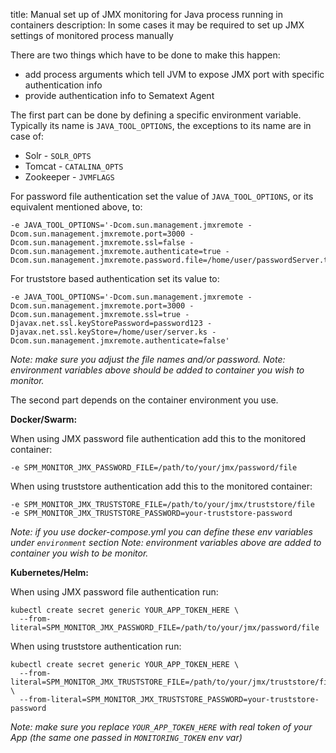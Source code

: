 title: Manual set up of JMX monitoring for Java process running in containers
description: In some cases it may be required to set up JMX settings of monitored process manually

There are two things which have to be done to make this happen:
- add process arguments which tell JVM to expose JMX port with specific authentication info
- provide authentication info to Sematext Agent

The first part can be done by defining a specific environment variable. Typically its name is `JAVA_TOOL_OPTIONS`, the exceptions to its name are in case of:
- Solr - `SOLR_OPTS`
- Tomcat - `CATALINA_OPTS`
- Zookeeper - `JVMFLAGS`

For password file authentication set the value of `JAVA_TOOL_OPTIONS`, or its equivalent mentioned above, to:

```
-e JAVA_TOOL_OPTIONS='-Dcom.sun.management.jmxremote -Dcom.sun.management.jmxremote.port=3000 -Dcom.sun.management.jmxremote.ssl=false -Dcom.sun.management.jmxremote.authenticate=true -Dcom.sun.management.jmxremote.password.file=/home/user/passwordServer.txt'
```

For truststore based authentication set its value to:

```
-e JAVA_TOOL_OPTIONS='-Dcom.sun.management.jmxremote -Dcom.sun.management.jmxremote.port=3000 -Dcom.sun.management.jmxremote.ssl=true -Djavax.net.ssl.keyStorePassword=password123 -Djavax.net.ssl.keyStore=/home/user/server.ks -Dcom.sun.management.jmxremote.authenticate=false'
```

*Note: make sure you adjust the file names and/or password.*
*Note: environment variables above should be added to container you wish to monitor.*


The second part depends on the container environment you use.

**Docker/Swarm:**

When using JMX password file authentication add this to the monitored container:

```
-e SPM_MONITOR_JMX_PASSWORD_FILE=/path/to/your/jmx/password/file
```

When using truststore authentication add this to the monitored container:

```
-e SPM_MONITOR_JMX_TRUSTSTORE_FILE=/path/to/your/jmx/truststore/file
-e SPM_MONITOR_JMX_TRUSTSTORE_PASSWORD=your-truststore-password
```

*Note: if you use docker-compose.yml you can define these env variables under `environment` section*
*Note: environment variables above are added to container you wish to be monitor.*

**Kubernetes/Helm:**

When using JMX password file authentication run:

```
kubectl create secret generic YOUR_APP_TOKEN_HERE \
  --from-literal=SPM_MONITOR_JMX_PASSWORD_FILE=/path/to/your/jmx/password/file
```

When using truststore authentication run:

```
kubectl create secret generic YOUR_APP_TOKEN_HERE \
  --from-literal=SPM_MONITOR_JMX_TRUSTSTORE_FILE=/path/to/your/jmx/truststore/file \
  --from-literal=SPM_MONITOR_JMX_TRUSTSTORE_PASSWORD=your-truststore-password
```

*Note: make sure you replace `YOUR_APP_TOKEN_HERE` with real token of your App (the same one passed in `MONITORING_TOKEN` env var)*

